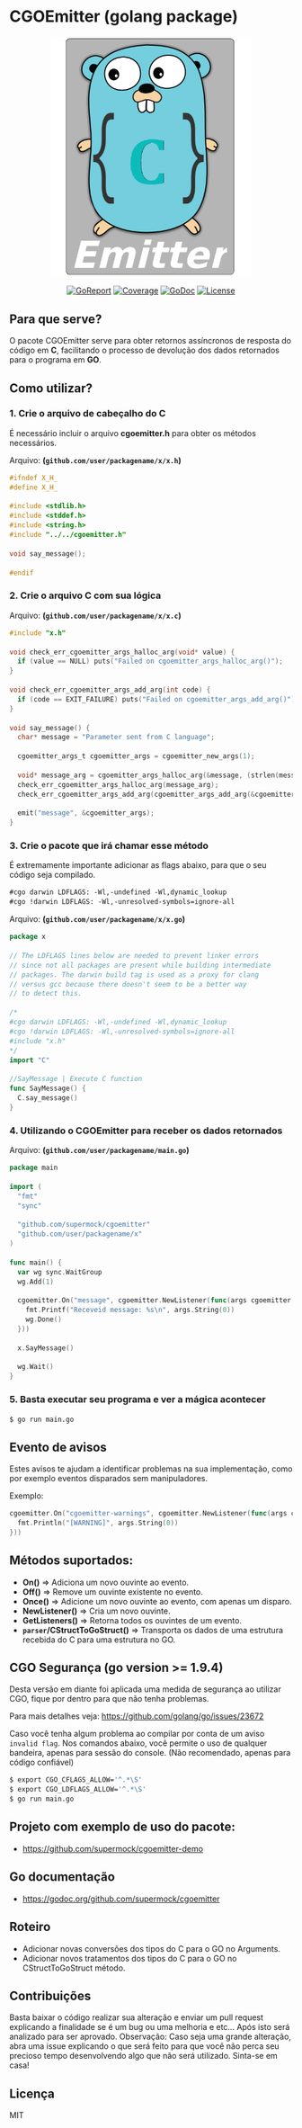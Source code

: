 # **CGOEmitter** (golang package)

<p align="center">
  <img src="cgoemitter.png" alt="Logo" width="360">
</p>
<p align="center">
<a href="https://goreportcard.com/report/github.com/supermock/cgoemitter"><img src="https://goreportcard.com/badge/github.com/supermock/cgoemitter" alt="GoReport"></img></a>
<a href="#"><img src="https://gocover.io/_badge/github.com/supermock/cgoemitter" alt="Coverage"></a>
<a href="https://godoc.org/github.com/supermock/cgoemitter"><img src="https://godoc.org/github.com/supermock/cgoemitter?status.svg" alt="GoDoc"></img></a>
<a href="https://github.com/supermock/cgoemitter/blob/master/LICENSE"><img src="https://img.shields.io/badge/license-MIT-orange.svg" alt="License"></a>
</p>

## Para que serve?
O pacote CGOEmitter serve para obter retornos assíncronos de resposta do código em **C**, facilitando o processo de devolução dos dados retornados para o programa em **GO**.

## Como utilizar?

### 1. Crie o arquivo de cabeçalho do C
É necessário incluir o arquivo **cgoemitter.h** para obter os métodos necessários.

Arquivo: **(``github.com/user/packagename/x/x.h``)**
```c
#ifndef X_H_
#define X_H_

#include <stdlib.h>
#include <stddef.h>
#include <string.h>
#include "../../cgoemitter.h"

void say_message();

#endif
```

### 2. Crie o arquivo C com sua lógica
Arquivo: **(``github.com/user/packagename/x/x.c``)**

```c
#include "x.h"

void check_err_cgoemitter_args_halloc_arg(void* value) {
  if (value == NULL) puts("Failed on cgoemitter_args_halloc_arg()");
}

void check_err_cgoemitter_args_add_arg(int code) {
  if (code == EXIT_FAILURE) puts("Failed on cgoemitter_args_add_arg()");
}

void say_message() {
  char* message = "Parameter sent from C language";

  cgoemitter_args_t cgoemitter_args = cgoemitter_new_args(1);
  
  void* message_arg = cgoemitter_args_halloc_arg(&message, (strlen(message)+1) * sizeof(char));
  check_err_cgoemitter_args_halloc_arg(message_arg);
  check_err_cgoemitter_args_add_arg(cgoemitter_args_add_arg(&cgoemitter_args, &message_arg));

  emit("message", &cgoemitter_args);
}
```

### 3. Crie o pacote que irá chamar esse método
É extremamente importante adicionar as flags abaixo, para que o seu código seja compilado.

```md
#cgo darwin LDFLAGS: -Wl,-undefined -Wl,dynamic_lookup
#cgo !darwin LDFLAGS: -Wl,-unresolved-symbols=ignore-all
```

Arquivo: **(``github.com/user/packagename/x/x.go``)**

```go
package x

// The LDFLAGS lines below are needed to prevent linker errors
// since not all packages are present while building intermediate
// packages. The darwin build tag is used as a proxy for clang
// versus gcc because there doesn't seem to be a better way
// to detect this.

/*
#cgo darwin LDFLAGS: -Wl,-undefined -Wl,dynamic_lookup
#cgo !darwin LDFLAGS: -Wl,-unresolved-symbols=ignore-all
#include "x.h"
*/
import "C"

//SayMessage | Execute C function
func SayMessage() {
  C.say_message()
}
```

### 4. Utilizando o CGOEmitter para receber os dados retornados

Arquivo: **(``github.com/user/packagename/main.go``)**

```go
package main

import (
  "fmt"
  "sync"

  "github.com/supermock/cgoemitter"
  "github.com/user/packagename/x"
)

func main() {
  var wg sync.WaitGroup
  wg.Add(1)

  cgoemitter.On("message", cgoemitter.NewListener(func(args cgoemitter.Arguments) {
    fmt.Printf("Receveid message: %s\n", args.String(0))
    wg.Done()
  }))

  x.SayMessage()

  wg.Wait()
}
```

### 5. Basta executar seu programa e ver a mágica acontecer

```sh
$ go run main.go
```

## Evento de avisos
Estes avisos te ajudam a identificar problemas na sua implementação, como por exemplo eventos disparados sem manipuladores.

Exemplo:

```go
cgoemitter.On("cgoemitter-warnings", cgoemitter.NewListener(func(args cgoemitter.Arguments) {
  fmt.Println("[WARNING]", args.String(0))
}))
```

## Métodos suportados:
- **On()** => Adiciona um novo ouvinte ao evento.
- **Off()** => Remove um ouvinte existente no evento.
- **Once()** => Adicione um novo ouvinte ao evento, com apenas um disparo.
- **NewListener()** => Cria um novo ouvinte.
- **GetListeners()** => Retorna todos os ouvintes de um evento.
- **``parser``/CStructToGoStruct()** => Transporta os dados de uma estrutura recebida do C para uma estrutura no GO.

## CGO Segurança (go version >= 1.9.4)
Desta versão em diante foi aplicada uma medida de segurança ao utilizar CGO, fique por dentro para que não tenha problemas.

Para mais detalhes veja: https://github.com/golang/go/issues/23672

Caso você tenha algum problema ao compilar por conta de um aviso `invalid flag`. Nos comandos abaixo, você permite o uso de qualquer bandeira, apenas para sessão do console. (Não recomendado, apenas para código confiável)

```sh
$ export CGO_CFLAGS_ALLOW='^.*\S'
$ export CGO_LDFLAGS_ALLOW='^.*\S'
$ go run main.go
```

## Projeto com exemplo de uso do pacote:
- https://github.com/supermock/cgoemitter-demo

## Go documentação
- https://godoc.org/github.com/supermock/cgoemitter

## Roteiro
- Adicionar novas conversões dos tipos do C para o GO no Arguments.
- Adicionar novos tratamentos dos tipos do C para o GO no CStructToGoStruct método.

## Contribuições
Basta baixar o código realizar sua alteração e enviar um pull request explicando a finalidade se é um bug ou uma melhoria e etc... Após isto será analizado para ser aprovado. Observação: Caso seja uma grande alteração, abra uma issue explicando o que será feito para que você não perca seu precioso tempo desenvolvendo algo que não será utilizado. Sinta-se em casa!

## Licença 
MIT
